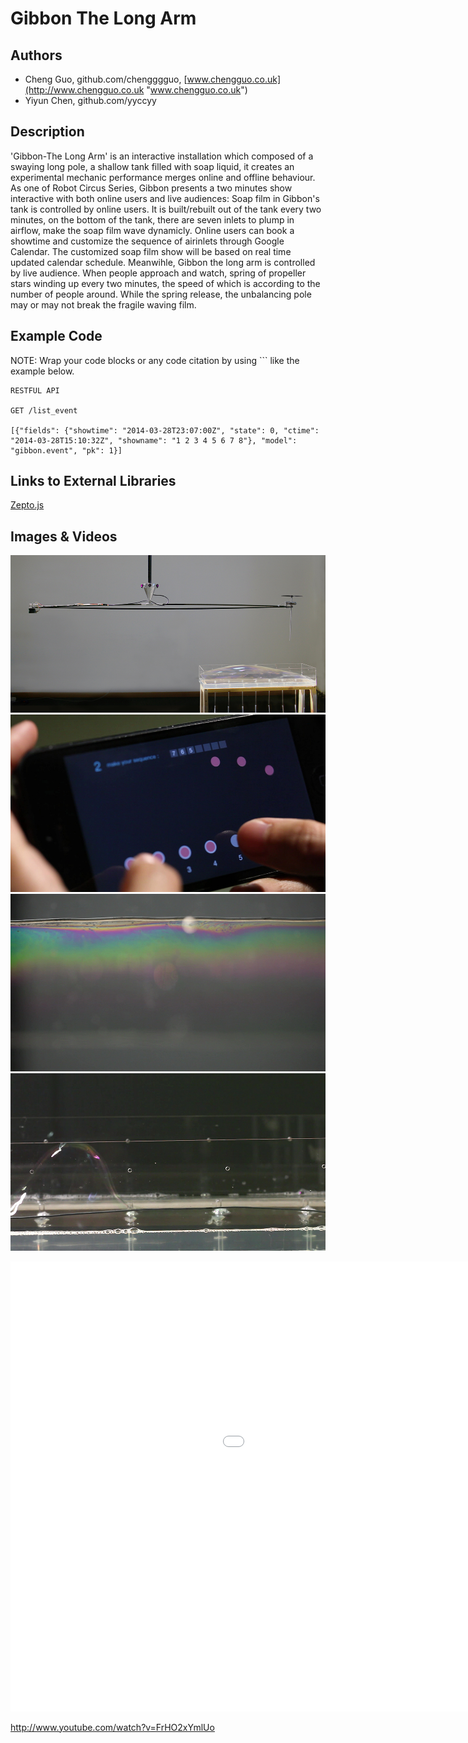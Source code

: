 # Gibbon The Long Arm


## Authors
- Cheng Guo, github.com/chengggguo, [www.chengguo.co.uk](http://www.chengguo.co.uk "www.chengguo.co.uk")
- Yiyun Chen, github.com/yyccyy

## Description

'Gibbon-The Long Arm' is an interactive installation which composed of a swaying long pole, a shallow tank filled with soap liquid, it creates an experimental mechanic performance merges online and offline behaviour.
As one of Robot Circus Series, Gibbon presents a two minutes show interactive with both online users and live audiences: 
Soap film in Gibbon's tank is controlled by online users. It is built/rebuilt out of the tank every two minutes, on the bottom of the tank, there are seven inlets to plump in airflow, make the soap film wave dynamicly. Online users can book a showtime and customize the sequence of airinlets through Google Calendar. The customized soap film show will be based on real time updated calendar schedule. 
Meanwihle, Gibbon the long arm is controlled by live audience. When people approach and watch, spring of propeller stars winding up every two minutes, the speed of which is according to the number of people around. While the spring release, the unbalancing pole may or may not break the fragile waving film.



## Example Code
NOTE: Wrap your code blocks or any code citation by using ``` like the example below.
```
RESTFUL API

GET /list_event

[{"fields": {"showtime": "2014-03-28T23:07:00Z", "state": 0, "ctime": "2014-03-28T15:10:32Z", "showname": "1 2 3 4 5 6 7 8"}, "model": "gibbon.event", "pk": 1}]
```
## Links to External Libraries
[Zepto.js](https://github.com/madrobby/zepto "Zepto.js")

## Images & Videos
![Example Image](project_images/cover.jpg?raw=true "Example Image")
![Example Image](project_images/video3.jpeg?raw=true "Example Image")
![Example Image](project_images/video4.jpeg?raw=true "Example Image")
![Example Image](project_images/video5.jpeg?raw=true "Example Image")

<iframe width="1280" height="720" src="//www.youtube.com/embed/FrHO2xYmlUo" frameborder="0" allowfullscreen></iframe>

http://www.youtube.com/watch?v=FrHO2xYmlUo


